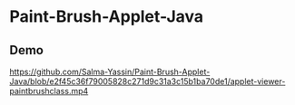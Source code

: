 # Paint-Brush-Applet-Java

## Demo <a name="demo"></a>

https://github.com/Salma-Yassin/Paint-Brush-Applet-Java/blob/e2f45c36f79005828c271d9c31a3c15b1ba70de1/applet-viewer-paintbrushclass.mp4
